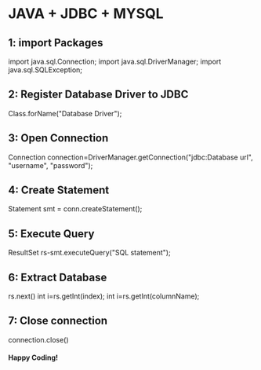 # JAVA + JDBC + MYSQL


## 1: import Packages
import java.sql.Connection;
import java.sql.DriverManager;
import java.sql.SQLException;


## 2: Register Database Driver to JDBC
Class.forName("Database Driver");


## 3: Open Connection
Connection connection=DriverManager.getConnection("jdbc:Database url", "username", "password");

## 4: Create Statement
Statement smt = conn.createStatement();

## 5: Execute Query
ResultSet rs-smt.executeQuery("SQL statement");

## 6: Extract Database
rs.next()
int i=rs.getInt(index); int i=rs.getInt(columnName);

## 7: Close connection
connection.close()



#### Happy Coding!